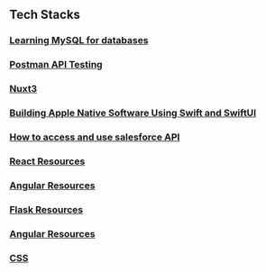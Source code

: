 ## Tech Stacks

### [Learning MySQL for databases](./Tech_Stacks/Learning_MySQL.md)

### [Postman API Testing](./Tech_Stacks/Postman_Backend_Testing.md)

### [Nuxt3](./Tech_Stacks/Nuxt3.md)

### [Building Apple Native Software Using Swift and SwiftUI](./Tech_Stacks/swift.md)

### [How to access and use salesforce API](./Tech_Stacks/salesforce_api.md)

### [React Resources](./Tech_Stacks/React.md)

### [Angular Resources](./Tech_Stacks/Angular.md)

### [Flask Resources](./Tech_Stacks/Flask.md)

### [Angular Resources](./Tech_Stacks/Angular.md)

### [CSS](./Tech_Stacks/CSS.md)
